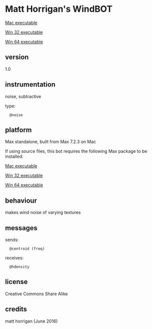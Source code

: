 # Matt Horrigan's WindBOT #

[Mac executable](https://www.sfu.ca/musebots/Musebot_Test_Suite/Musebots/Noise_Texture_Non-beat_generators/mh_WindBOT.zip)

[Win 32 executable](https://www.sfu.ca/musebots/Musebot_Test_Suite/Musebots_Win32/Noise_Texture_Non-beat_generators/mh_WindBOT_w32.zip)

[Win 64 executable](https://www.sfu.ca/musebots/Musebot_Test_Suite/Musebots_Win64/Noise_Texture_Non-beat_generators/mh_WindBOT_w64.zip)

## version ##

1.0

## instrumentation ##

noise, subtractive

type:

      @noise

## platform ##

Max standalone, built from Max 7.2.3 on Mac

If using source files, this bot requires the following Max package to be installed:

[Mac executable](https://www.sfu.ca/musebots/Musebot_Test_Suite/Musebots/Noise_Texture_Non-beat_generators/mh_WindBOT.zip)

[Win 32 executable](https://www.sfu.ca/musebots/Musebot_Test_Suite/Musebots_Win32/Noise_Texture_Non-beat_generators/mh_WindBOT_w32.zip)

[Win 64 executable](https://www.sfu.ca/musebots/Musebot_Test_Suite/Musebots_Win64/Noise_Texture_Non-beat_generators/mh_WindBOT_w64.zip)

## behaviour ##

makes wind noise of varying textures

## messages ##

sends:

      @centroid (freq)

receives:

      @hdensity

## license ##

Creative Commons Share Alike

## credits ##

matt horrigan (June 2016)

